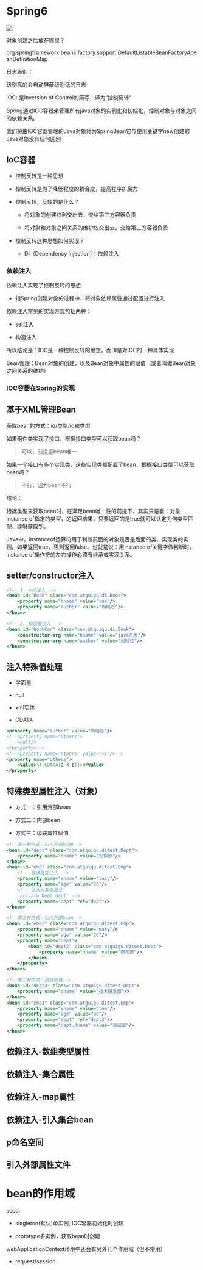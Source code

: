 # Spring6

![](C:\Users\shiga\AppData\Roaming\marktext\images\2023-03-24-20-07-35-image.png)

对象创建之后放在哪里？

org.springframework.beans.factory.support.DefaultListableBeanFactory#beanDefinitionMap

日志级别：

级别高的会自动屏蔽级别低的日志

IOC: 是Inversion of Control的简写，译为“控制反转”

Spring通过IOC容器来管理所有java对象的实例化和初始化，控制对象与对象之间的依赖关系。

我们将由IOC容器管理的Java对象称为SpringBean它与使用关键字new创建的Java对象没有任何区别

## IoC容器

- 控制反转是一种思想

- 控制反转是为了降低程度的耦合度，提高程序扩展力

- 控制反转，反转的是什么？
  
  - 将对象的创建权利交出去，交给第三方容器负责
  
  - 将对象和对象之间关系的维护权交出去，交给第三方容器负责

- 控制反转这种思想如何实现？
  
  - DI（Dependency Injection）：依赖注入

### 依赖注入

依赖注入实现了控制反转的思想

- 指Spring创建对象的过程中，将对象依赖属性通过配置进行注入

依赖注入常见的实现方式包括两种：

- set注入

- 构造注入

所以结论是：IOC是一种控制反转的思想，而DI是对IOC的一种具体实现

Bean管理：Bean对象的创建，以及Bean对象中属性的赋值（或者叫做Bean对象之间关系的维护）

### IOC容器在Spring的实现

## 基于XML管理Bean

获取bean的方式：id/类型/id和类型

如果组件类实现了接口，根据接口类型可以获取bean吗？

> 可以，前提是bean唯一

如果一个接口有多个实现类，这些实现类都配置了bean，根据接口类型可以获取bean吗？

> 不行，因为bean不行

结论：

根据类型来获取bean时，在满足bean唯一性的前提下，其实只是看：对象instance of指定的类型，的返回结果，只要返回的是true就可以认定为何类型匹配，能够获取到。

Java中，instanceof运算符用于判断前面的对象是否是后面的类、实现类的实例。如果返回true，否则返回false。也就是说：用instance of关键字做判断时，instance of操作符的左右操作必须有继承或实现关系。

## setter/constructor注入

```xml
<!-- 1. set注入 -->
<bean id="book" class="com.atguigu.di.Book">
    <property name="bname" value="vue"/>
    <property name="author" value="尚硅谷"/>
</bean>

<!-- 2. 构造器注入 -->
<bean id="bookCon" class="com.atguigu.di.Book">
    <constructor-arg name="bname" value="java开发"/>
    <constructor-arg name="author" value="尚硅谷"/>
</bean>
```

## 注入特殊值处理

- 字面量

- null

- xml实体

- CDATA

```xml
<property name="author" value="尚硅谷"/>
<!--<property name="others">
    <null/>
</property>-->
<!--<property name="others" value="<>"/>-->
<property name="others">
    <value><![CDATA[a < b]]></value>
</property>
```

## 特殊类型属性注入（对象）

- 方式一：引用外部bean

- 方式二：内部bean

- 方式三：级联属性赋值

```xml
<!--第一种方式：引入外部bean-->
<bean id="dept" class="com.atguigu.ditest.Dept">
    <property name="dname" value="安保部"/>
</bean>
<bean id="emp" class="com.atguigu.ditest.Emp">
    <!-- 普通属性注入 -->
    <property name="ename" value="lucy"/>
    <property name="age" value="50"/>
    <!-- 注入对象类属性
     private Dept dept; -->
    <property name="dept" ref="dept"/>
</bean>

<!--第二种方式：引入外部bean-->
<bean id="emp2" class="com.atguigu.ditest.Emp">
    <property name="ename" value="mary"/>
    <property name="age" value="20"/>
    <property name="dept">
        <bean id="dept2" class="com.atguigu.ditest.Dept">
            <property name="dname" value="财务部"/>
        </bean>
    </property>
</bean>

<!--第三种方式：级联赋值-->
<bean id="dept3" class="com.atguigu.ditest.Dept">
    <property name="dname" value="技术研发部"/>
</bean>
<bean id="emp3" class="com.atguigu.ditest.Emp">
    <property name="ename" value="tom"/>
    <property name="age" value="30"/>
    <property name="dept" ref="dept3"/>
    <property name="dept.dname" value="测试部"/>
</bean>
```

## 依赖注入-数组类型属性

## 依赖注入-集合属性

## 依赖注入-map属性

## 依赖注入-引入集合bean

## p命名空间

## 引入外部属性文件



# bean的作用域

scop: 

- singleton(默认)单实例, IOC容器初始化时创建

- prototype多实例，获取bean时创建

webApplicationContext环境中还会有另外几个作用域（但不常用）

- request/session
